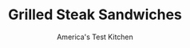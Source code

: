 ---
layout: ../../layouts/MarkdownPostLayout.astro
title: Grilled Steak Sandwiches
author: America's Test Kitchen
pubDate: 2023-03-15
description: "Tender meat, a bold blue cheese sauce, and peppery arugula define this classic lunch."
image_url: https://res.cloudinary.com/hksqkdlah/image/upload/ar_1:1,c_fill,dpr_2.0,f_auto,fl_lossy.progressive.strip_profile,g_faces:auto,q_auto:low,w_344/41673-sfs-grilledsteaksandwiches-26
tags: ["Main Courses","Beef","Weeknight","Grilling & Barbecue","Sandwiches","Cookbook Collection"]
calories: 3637
protein: 34
carbohydrates: 33
fats: 
fiber: 2
ingredients: ["¾ cup, mayonnaise","3 ounces, blue cheese, crumbled (¾ cup)","1 tablespoon, balsamic vinegar","1 tablespoon, Dijon mustard",", Salt and pepper","1 (1-pound), skirt steak, cut crosswise into 4 equal pieces and trimmed","4 , ciabatta sandwich rolls, halved lengthwise","¼ cup, extra-virgin olive oil","2 ounces (2 cups), baby arugula","1 , small red onion, halved and sliced thin"]
serves: 4
time: "30 minutes"
instructions: ["Process mayonnaise, blue cheese, vinegar, mustard, and ¼ teaspoon pepper in food processor until smooth, about 30 seconds. Set aside blue cheese sauce.","Pat steak dry with paper towels and season with salt and pepper. Brush cut sides of rolls with oil. Grill steak over hot fire until meat registers 125 degrees (for medium-rare), 2 to 3 minutes per side. Transfer steak to carving board and tent with foil. Grill rolls, cut side down, until lightly toasted, 1 to 2 minutes.","Slice steak thin against grain. Spread blue cheese sauce on rolls. Divide steak, arugula, and onion evenly among rolls. Serve."]
nutrition: ["498 mg Potassium","332 mg Phosphorus","226 mg Calcium","4 mg Iron","55 mg Magnesium","971 mg Sodium","8 mg Zinc","71 g Fat","8 mg Niacin (B3)","27 g Monounsaturated","23 g Polyunsaturated","2 mg Vitamin C","108 mg Cholesterol","17 g Saturated","2 g Fiber","45 µg Folic acid","36 µg Folate (food)","2 g Sugars","27 µg Vitamin K","130 g Water","33 g Carbs","114 µg Folate equivalent (total)","34 g Protein","2 mg Vitamin E","3 µg Vitamin B12","71 µg Vitamin A","909 kcal Energy","3637 calories"]
notes: "We prefer these sandwiches on ciabatta, but any sub rolls can be substituted."
---